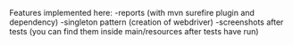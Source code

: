 Features implemented here:
-reports (with mvn surefire plugin and dependency)
-singleton pattern (creation of webdriver)
-screenshots after tests (you can find them inside main/resources after tests have run)
